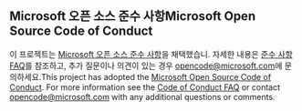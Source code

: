 ## <a name="microsoft-open-source-code-of-conduct"></a><span data-ttu-id="1b6e2-101">Microsoft 오픈 소스 준수 사항</span><span class="sxs-lookup"><span data-stu-id="1b6e2-101">Microsoft Open Source Code of Conduct</span></span>
<span data-ttu-id="1b6e2-p101">이 프로젝트는 [Microsoft 오픈 소스 준수 사항](https://opensource.microsoft.com/codeofconduct/)을 채택했습니. 자세한 내용은 [준수 사항 FAQ](https://opensource.microsoft.com/codeofconduct/faq/)를 참조하고, 추가 질문이나 의견이 있는 경우 [opencode@microsoft.com](mailto:opencode@microsoft.com)에 문의하세요.</span><span class="sxs-lookup"><span data-stu-id="1b6e2-p101">This project has adopted the [Microsoft Open Source Code of Conduct](https://opensource.microsoft.com/codeofconduct/). For more information see the [Code of Conduct FAQ](https://opensource.microsoft.com/codeofconduct/faq/) or contact [opencode@microsoft.com](mailto:opencode@microsoft.com) with any additional questions or comments.</span></span>